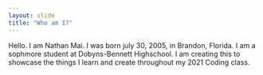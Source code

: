 ```yaml
---
layout: slide
title: "Who am I?"
---
```

Hello. I am Nathan Mai. I was born july 30, 2005, in Brandon, Florida.
I am a sophmore student at Dobyns-Bennett Highschool. 
I am creating this to showcase the things I learn and create throughout my 2021 Coding class.
